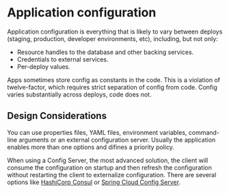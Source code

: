 # Application configuration
Application configuration is everything that is likely to vary between deploys (staging, production, developer environments, etc), including, but not only:

- Resource handles to the database and other backing services.
- Credentials to external services.
- Per-deploy values.

Apps sometimes store config as constants in the code. This is a violation of twelve-factor, which requires strict 
separation of config from code. Config varies substantially across deploys, code does not.

## Design Considerations
You can use properties files, YAML files, environment variables, command-line arguments or an external configuration server.
Usually the application enables more than one options and difines a priority policy.

When using a Config Server, the most advanced solution, the client will consume the configuration on startup and then refresh the configuration without restarting the client to externalize configuration. There are several options like [HashiCorp Consul](https://www.consul.io/configuration.html) or [Spring Cloud Config Server](https://cloud.spring.io/spring-cloud-config/multi/multi__spring_cloud_config_server.html).


